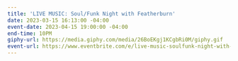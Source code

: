 ```yaml
---
title: 'LIVE MUSIC: Soul/Funk Night with Featherburn'
date: 2023-03-15 16:13:00 -04:00
event-date: 2023-04-15 19:00:00 -04:00
end-time: 10PM
giphy-url: https://media.giphy.com/media/26BoEKgj1KCgbRi0M/giphy.gif
event-url: https://www.eventbrite.com/e/live-music-soulfunk-night-with-featherburn-tickets-590425156537
---
```


